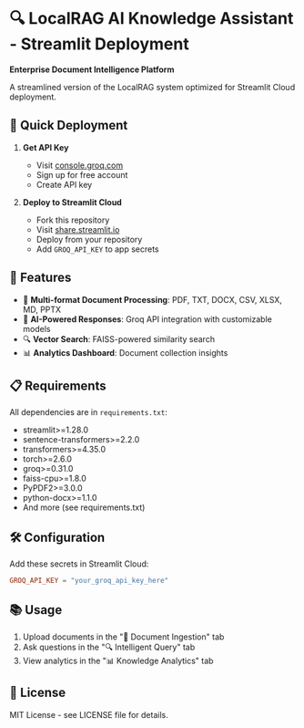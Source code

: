 # 🔍 LocalRAG AI Knowledge Assistant - Streamlit Deployment

**Enterprise Document Intelligence Platform**

A streamlined version of the LocalRAG system optimized for Streamlit Cloud deployment.

## 🚀 Quick Deployment

1. **Get API Key**
   - Visit [console.groq.com](https://console.groq.com)
   - Sign up for free account
   - Create API key

2. **Deploy to Streamlit Cloud**
   - Fork this repository
   - Visit [share.streamlit.io](https://share.streamlit.io)
   - Deploy from your repository
   - Add `GROQ_API_KEY` to app secrets

## 🌟 Features

- 📁 **Multi-format Document Processing**: PDF, TXT, DOCX, CSV, XLSX, MD, PPTX
- 🤖 **AI-Powered Responses**: Groq API integration with customizable models
- 🔍 **Vector Search**: FAISS-powered similarity search
- 📊 **Analytics Dashboard**: Document collection insights

## 📋 Requirements

All dependencies are in `requirements.txt`:
- streamlit>=1.28.0
- sentence-transformers>=2.2.0
- transformers>=4.35.0
- torch>=2.6.0
- groq>=0.31.0
- faiss-cpu>=1.8.0
- PyPDF2>=3.0.0
- python-docx>=1.1.0
- And more (see requirements.txt)

## 🛠️ Configuration

Add these secrets in Streamlit Cloud:

```toml
GROQ_API_KEY = "your_groq_api_key_here"
```

## 📚 Usage

1. Upload documents in the "📁 Document Ingestion" tab
2. Ask questions in the "🔍 Intelligent Query" tab
3. View analytics in the "📊 Knowledge Analytics" tab

## 📄 License

MIT License - see LICENSE file for details.
